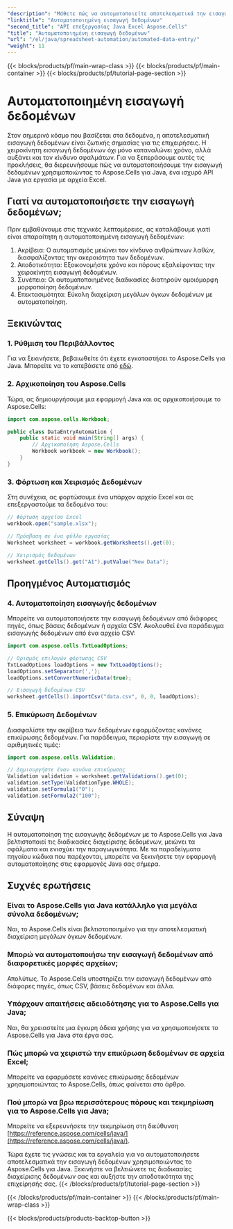 ```yaml
---
"description": "Μάθετε πώς να αυτοματοποιείτε αποτελεσματικά την εισαγωγή δεδομένων με παραδείγματα πηγαίου κώδικα χρησιμοποιώντας το Aspose.Cells για Java. Αυξήστε την παραγωγικότητα και την ακρίβεια στην επεξεργασία δεδομένων."
"linktitle": "Αυτοματοποιημένη εισαγωγή δεδομένων"
"second_title": "API επεξεργασίας Java Excel Aspose.Cells"
"title": "Αυτοματοποιημένη εισαγωγή δεδομένων"
"url": "/el/java/spreadsheet-automation/automated-data-entry/"
"weight": 11
---
```


{{< blocks/products/pf/main-wrap-class >}}
{{< blocks/products/pf/main-container >}}
{{< blocks/products/pf/tutorial-page-section >}}

# Αυτοματοποιημένη εισαγωγή δεδομένων


Στον σημερινό κόσμο που βασίζεται στα δεδομένα, η αποτελεσματική εισαγωγή δεδομένων είναι ζωτικής σημασίας για τις επιχειρήσεις. Η χειροκίνητη εισαγωγή δεδομένων όχι μόνο καταναλώνει χρόνο, αλλά αυξάνει και τον κίνδυνο σφαλμάτων. Για να ξεπεράσουμε αυτές τις προκλήσεις, θα διερευνήσουμε πώς να αυτοματοποιήσουμε την εισαγωγή δεδομένων χρησιμοποιώντας το Aspose.Cells για Java, ένα ισχυρό API Java για εργασία με αρχεία Excel.

## Γιατί να αυτοματοποιήσετε την εισαγωγή δεδομένων;

Πριν εμβαθύνουμε στις τεχνικές λεπτομέρειες, ας καταλάβουμε γιατί είναι απαραίτητη η αυτοματοποιημένη εισαγωγή δεδομένων:

1. Ακρίβεια: Ο αυτοματισμός μειώνει τον κίνδυνο ανθρώπινων λαθών, διασφαλίζοντας την ακεραιότητα των δεδομένων.
2. Αποδοτικότητα: Εξοικονομήστε χρόνο και πόρους εξαλείφοντας την χειροκίνητη εισαγωγή δεδομένων.
3. Συνέπεια: Οι αυτοματοποιημένες διαδικασίες διατηρούν ομοιόμορφη μορφοποίηση δεδομένων.
4. Επεκτασιμότητα: Εύκολη διαχείριση μεγάλων όγκων δεδομένων με αυτοματοποίηση.

## Ξεκινώντας

### 1. Ρύθμιση του Περιβάλλοντος

Για να ξεκινήσετε, βεβαιωθείτε ότι έχετε εγκαταστήσει το Aspose.Cells για Java. Μπορείτε να το κατεβάσετε από [εδώ](https://releases.aspose.com/cells/java/).

### 2. Αρχικοποίηση του Aspose.Cells

Τώρα, ας δημιουργήσουμε μια εφαρμογή Java και ας αρχικοποιήσουμε το Aspose.Cells:

```java
import com.aspose.cells.Workbook;

public class DataEntryAutomation {
    public static void main(String[] args) {
        // Αρχικοποίηση Aspose.Cells
        Workbook workbook = new Workbook();
    }
}
```

### 3. Φόρτωση και Χειρισμός Δεδομένων

Στη συνέχεια, ας φορτώσουμε ένα υπάρχον αρχείο Excel και ας επεξεργαστούμε τα δεδομένα του:

```java
// Φόρτωση αρχείου Excel
workbook.open("sample.xlsx");

// Πρόσβαση σε ένα φύλλο εργασίας
Worksheet worksheet = workbook.getWorksheets().get(0);

// Χειρισμός δεδομένων
worksheet.getCells().get("A1").putValue("New Data");
```

## Προηγμένος Αυτοματισμός

### 4. Αυτοματοποίηση εισαγωγής δεδομένων

Μπορείτε να αυτοματοποιήσετε την εισαγωγή δεδομένων από διάφορες πηγές, όπως βάσεις δεδομένων ή αρχεία CSV. Ακολουθεί ένα παράδειγμα εισαγωγής δεδομένων από ένα αρχείο CSV:

```java
import com.aspose.cells.TxtLoadOptions;

// Ορισμός επιλογών φόρτωσης CSV
TxtLoadOptions loadOptions = new TxtLoadOptions();
loadOptions.setSeparator(',');
loadOptions.setConvertNumericData(true);

// Εισαγωγή δεδομένων CSV
worksheet.getCells().importCsv("data.csv", 0, 0, loadOptions);
```

### 5. Επικύρωση Δεδομένων

Διασφαλίστε την ακρίβεια των δεδομένων εφαρμόζοντας κανόνες επικύρωσης δεδομένων. Για παράδειγμα, περιορίστε την εισαγωγή σε αριθμητικές τιμές:

```java
import com.aspose.cells.Validation;

// Δημιουργήστε έναν κανόνα επικύρωσης
Validation validation = worksheet.getValidations().get(0);
validation.setType(ValidationType.WHOLE);
validation.setFormula1("0");
validation.setFormula2("100");
```

## Σύναψη

Η αυτοματοποίηση της εισαγωγής δεδομένων με το Aspose.Cells για Java βελτιστοποιεί τις διαδικασίες διαχείρισης δεδομένων, μειώνει τα σφάλματα και ενισχύει την παραγωγικότητα. Με τα παραδείγματα πηγαίου κώδικα που παρέχονται, μπορείτε να ξεκινήσετε την εφαρμογή αυτοματοποίησης στις εφαρμογές Java σας σήμερα.

## Συχνές ερωτήσεις

### Είναι το Aspose.Cells για Java κατάλληλο για μεγάλα σύνολα δεδομένων;
   Ναι, το Aspose.Cells είναι βελτιστοποιημένο για την αποτελεσματική διαχείριση μεγάλων όγκων δεδομένων.

### Μπορώ να αυτοματοποιήσω την εισαγωγή δεδομένων από διαφορετικές μορφές αρχείων;
   Απολύτως. Το Aspose.Cells υποστηρίζει την εισαγωγή δεδομένων από διάφορες πηγές, όπως CSV, βάσεις δεδομένων και άλλα.

### Υπάρχουν απαιτήσεις αδειοδότησης για το Aspose.Cells για Java;
   Ναι, θα χρειαστείτε μια έγκυρη άδεια χρήσης για να χρησιμοποιήσετε το Aspose.Cells για Java στα έργα σας.

### Πώς μπορώ να χειριστώ την επικύρωση δεδομένων σε αρχεία Excel;
   Μπορείτε να εφαρμόσετε κανόνες επικύρωσης δεδομένων χρησιμοποιώντας το Aspose.Cells, όπως φαίνεται στο άρθρο.

### Πού μπορώ να βρω περισσότερους πόρους και τεκμηρίωση για το Aspose.Cells για Java;
   Μπορείτε να εξερευνήσετε την τεκμηρίωση στη διεύθυνση [https://reference.aspose.com/cells/java/](https://reference.aspose.com/cells/java/).

Τώρα έχετε τις γνώσεις και τα εργαλεία για να αυτοματοποιήσετε αποτελεσματικά την εισαγωγή δεδομένων χρησιμοποιώντας το Aspose.Cells για Java. Ξεκινήστε να βελτιώνετε τις διαδικασίες διαχείρισης δεδομένων σας και αυξήστε την αποδοτικότητα της επιχείρησής σας.
{{< /blocks/products/pf/tutorial-page-section >}}

{{< /blocks/products/pf/main-container >}}
{{< /blocks/products/pf/main-wrap-class >}}

{{< blocks/products/products-backtop-button >}}